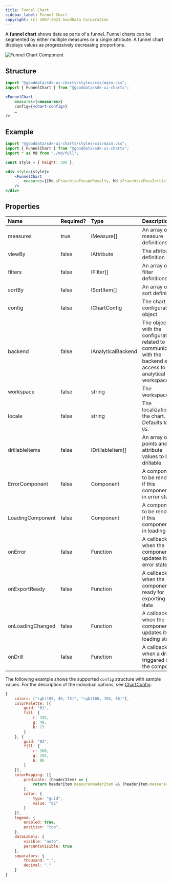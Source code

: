 ```yaml
---
title: Funnel Chart
sidebar_label: Funnel Chart
copyright: (C) 2007-2023 GoodData Corporation
---
```


A **funnel chart** shows data as parts of a funnel. Funnel charts can be segmented by either multiple measures or a single attribute.
A funnel chart displays values as progressively decreasing proportions.

![Funnel Chart Component](gd-ui/funnel_chart.png "Funnel Chart Component")

## Structure

```jsx
import "@gooddata/sdk-ui-charts/styles/css/main.css";
import { FunnelChart } from "@gooddata/sdk-ui-charts";

<FunnelChart
    measures={<measures>}
    config={<chart-config>}
    …
/>
```

## Example

```jsx
import "@gooddata/sdk-ui-charts/styles/css/main.css";
import { FunnelChart } from "@gooddata/sdk-ui-charts";
import * as Md from "./md/full";

const style = { height: 300 };

<div style={style}>
    <FunnelChart
        measures={[Md.$FranchiseFeesAdRoyalty, Md.$FranchiseFeesInitialFranchiseFee, Md.$FranchiseFeesOngoingRoyalty]}
    />
</div>
```

## Properties

| Name | Required? | Type | Description |
| :--- | :--- | :--- | :--- |
| measures | true | IMeasure[] | An array of measure definitions |
| viewBy | false | IAttribute | The attribute definition |
| filters | false | IFilter[]| An array of filter definitions |
| sortBy | false | ISortItem[] | An array of sort definitions |
| config | false | IChartConfig | The chart configuration object |
| backend | false | IAnalyticalBackend | The object with the configuration related to communication with the backend and access to analytical workspaces |
| workspace | false | string | The workspace ID |
| locale | false | string | The localization of the chart. Defaults to `en-US`.|
| drillableItems | false | IDrillableItem[] | An array of points and attribute values to be drillable |
| ErrorComponent | false | Component | A component to be rendered if this component is in error state  |
| LoadingComponent | false | Component | A component to be rendered if this component is in loading state  |
| onError | false | Function | A callback when the component updates its error state |
| onExportReady | false | Function | A callback when the component is ready for exporting its data |
| onLoadingChanged | false | Function | A callback when the component updates its loading state |
| onDrill | false | Function | A callback when a drill is triggered on the component |

The following example shows the supported `config` structure with sample values. For the description of the individual options, see [ChartConfig](../chart_config/).

```javascript
{
    colors: ["rgb(195, 49, 73)", "rgb(168, 194, 86)"],
    colorPalette: [{
        guid: "01",
        fill: {
            r: 195,
            g: 49,
            b: 73
        }
    }, {
        guid: "02",
        fill: {
            r: 168,
            g: 194,
            b: 86
        }
    }],
    colorMapping: [{
        predicate: (headerItem) => {
            return headerItem.measureHeaderItem && (headerItem.measureHeaderItem.localIdentifier === "m1_localIdentifier")
        },
        color: {
            type: "guid",
            value: "02"
        }
    }],
    legend: {
        enabled: true,
        position: "top",
    },
    dataLabels: {
        visible: "auto",
        percentsVisible: true
    },
    separators: {
        thousand: ",",
        decimal: "."
    }
}
```
